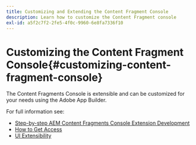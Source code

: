 ```yaml
---
title: Customizing and Extending the Content Fragment Console
description: Learn how to customize the Content Fragment console
exl-id: a5f2c7f2-2fe5-4f0c-9960-6e8fa7336f10
---
```

# Customizing the Content Fragment Console{#customizing-content-fragment-console}

The Content Fragments Console is extensible and can be customized for your needs using the Adobe App Builder.

For full information see:

* [Step-by-step AEM Content Fragments Console Extension Development](https://developer.adobe.com/uix/docs/services/aem-cf-console-admin/extension-development/)
* [How to Get Access](https://developer.adobe.com/uix/docs/overview/get-access/)
* [UI Extensibility](https://developer.adobe.com/uix/docs/)
